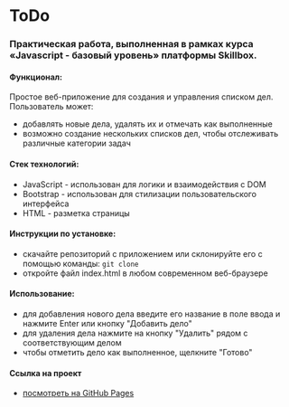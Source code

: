 # ToDo
### Практическая работа, выполненная в рамках курса «Javascript - базовый уровень» платформы Skillbox.


#### Функционал:
Простое веб-приложение для создания и управления списком дел. Пользователь может:
* добавлять новые дела, удалять их и отмечать как выполненные
* возможно создание нескольких списков дел, чтобы отслеживать различные категории задач

#### Стек технологий:
* JavaScript - использован для логики и взаимодействия с DOM
* Bootstrap - использован для стилизации пользовательского интерфейса
* HTML - разметка страницы

#### Инструкции по установке:
* cкачайте репозиторий с приложением или склонируйте его с помощью команды: `git clone`
* oткройте файл index.html в любом современном веб-браузере

#### Использование:
* для добавления нового дела введите его название в поле ввода и нажмите Enter или кнопку "Добавить дело"
* для удаления дела нажмите на кнопку "Удалить" рядом с соответствующим делом
* чтобы отметить дело как выполненное, щелкните "Готово"

#### Ссылка на проект
* [посмотреть на GitHub Pages](https://mashamoreva.github.io/todo/)
